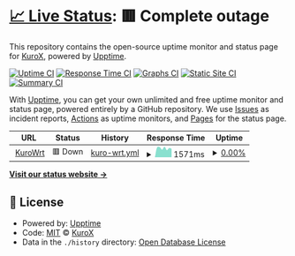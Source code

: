 # [📈 Live Status](https://demo.upptime.js.org): <!--live status--> **🟥 Complete outage**

This repository contains the open-source uptime monitor and status page for [KuroX](https://demo.upptime.js.org), powered by [Upptime](https://github.com/upptime/upptime).

[![Uptime CI](https://github.com/Kur0x/upptime-check/workflows/Uptime%20CI/badge.svg)](https://github.com/Kur0x/upptime-check/actions?query=workflow%3A%22Uptime+CI%22)
[![Response Time CI](https://github.com/Kur0x/upptime-check/workflows/Response%20Time%20CI/badge.svg)](https://github.com/Kur0x/upptime-check/actions?query=workflow%3A%22Response+Time+CI%22)
[![Graphs CI](https://github.com/Kur0x/upptime-check/workflows/Graphs%20CI/badge.svg)](https://github.com/Kur0x/upptime-check/actions?query=workflow%3A%22Graphs+CI%22)
[![Static Site CI](https://github.com/Kur0x/upptime-check/workflows/Static%20Site%20CI/badge.svg)](https://github.com/Kur0x/upptime-check/actions?query=workflow%3A%22Static+Site+CI%22)
[![Summary CI](https://github.com/Kur0x/upptime-check/workflows/Summary%20CI/badge.svg)](https://github.com/Kur0x/upptime-check/actions?query=workflow%3A%22Summary+CI%22)

With [Upptime](https://upptime.js.org), you can get your own unlimited and free uptime monitor and status page, powered entirely by a GitHub repository. We use [Issues](https://github.com/Kur0x/upptime-check/issues) as incident reports, [Actions](https://github.com/Kur0x/upptime-check/actions) as uptime monitors, and [Pages](https://demo.upptime.js.org) for the status page.

<!--start: status pages-->
<!-- This summary is generated by Upptime (https://github.com/upptime/upptime) -->
<!-- Do not edit this manually, your changes will be overwritten -->
<!-- prettier-ignore -->
| URL | Status | History | Response Time | Uptime |
| --- | ------ | ------- | ------------- | ------ |
| <img alt="" src="https://icons.duckduckgo.com/ip3/kurox.cn.ico" height="13"> [KuroWrt](http://kurox.cn:7080) | 🟥 Down | [kuro-wrt.yml](https://github.com/Kur0x/upptime-check/commits/HEAD/history/kuro-wrt.yml) | <details><summary><img alt="Response time graph" src="./graphs/kuro-wrt/response-time-week.png" height="20"> 1571ms</summary><br><a href="https://demo.upptime.js.org/history/kuro-wrt"><img alt="Response time 1413" src="https://img.shields.io/endpoint?url=https%3A%2F%2Fraw.githubusercontent.com%2FKur0x%2Fupptime-check%2FHEAD%2Fapi%2Fkuro-wrt%2Fresponse-time.json"></a><br><a href="https://demo.upptime.js.org/history/kuro-wrt"><img alt="24-hour response time 1569" src="https://img.shields.io/endpoint?url=https%3A%2F%2Fraw.githubusercontent.com%2FKur0x%2Fupptime-check%2FHEAD%2Fapi%2Fkuro-wrt%2Fresponse-time-day.json"></a><br><a href="https://demo.upptime.js.org/history/kuro-wrt"><img alt="7-day response time 1571" src="https://img.shields.io/endpoint?url=https%3A%2F%2Fraw.githubusercontent.com%2FKur0x%2Fupptime-check%2FHEAD%2Fapi%2Fkuro-wrt%2Fresponse-time-week.json"></a><br><a href="https://demo.upptime.js.org/history/kuro-wrt"><img alt="30-day response time 1413" src="https://img.shields.io/endpoint?url=https%3A%2F%2Fraw.githubusercontent.com%2FKur0x%2Fupptime-check%2FHEAD%2Fapi%2Fkuro-wrt%2Fresponse-time-month.json"></a><br><a href="https://demo.upptime.js.org/history/kuro-wrt"><img alt="1-year response time 1413" src="https://img.shields.io/endpoint?url=https%3A%2F%2Fraw.githubusercontent.com%2FKur0x%2Fupptime-check%2FHEAD%2Fapi%2Fkuro-wrt%2Fresponse-time-year.json"></a></details> | <details><summary><a href="https://demo.upptime.js.org/history/kuro-wrt">0.00%</a></summary><a href="https://demo.upptime.js.org/history/kuro-wrt"><img alt="All-time uptime 0.00%" src="https://img.shields.io/endpoint?url=https%3A%2F%2Fraw.githubusercontent.com%2FKur0x%2Fupptime-check%2FHEAD%2Fapi%2Fkuro-wrt%2Fuptime.json"></a><br><a href="https://demo.upptime.js.org/history/kuro-wrt"><img alt="24-hour uptime 0.00%" src="https://img.shields.io/endpoint?url=https%3A%2F%2Fraw.githubusercontent.com%2FKur0x%2Fupptime-check%2FHEAD%2Fapi%2Fkuro-wrt%2Fuptime-day.json"></a><br><a href="https://demo.upptime.js.org/history/kuro-wrt"><img alt="7-day uptime 0.00%" src="https://img.shields.io/endpoint?url=https%3A%2F%2Fraw.githubusercontent.com%2FKur0x%2Fupptime-check%2FHEAD%2Fapi%2Fkuro-wrt%2Fuptime-week.json"></a><br><a href="https://demo.upptime.js.org/history/kuro-wrt"><img alt="30-day uptime 0.00%" src="https://img.shields.io/endpoint?url=https%3A%2F%2Fraw.githubusercontent.com%2FKur0x%2Fupptime-check%2FHEAD%2Fapi%2Fkuro-wrt%2Fuptime-month.json"></a><br><a href="https://demo.upptime.js.org/history/kuro-wrt"><img alt="1-year uptime 0.00%" src="https://img.shields.io/endpoint?url=https%3A%2F%2Fraw.githubusercontent.com%2FKur0x%2Fupptime-check%2FHEAD%2Fapi%2Fkuro-wrt%2Fuptime-year.json"></a></details>

<!--end: status pages-->

[**Visit our status website →**](https://demo.upptime.js.org)

## 📄 License

- Powered by: [Upptime](https://github.com/upptime/upptime)
- Code: [MIT](./LICENSE) © [KuroX](https://demo.upptime.js.org)
- Data in the `./history` directory: [Open Database License](https://opendatacommons.org/licenses/odbl/1-0/)
